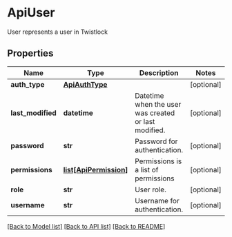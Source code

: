 # ApiUser

User represents a user in Twistlock

## Properties
Name | Type | Description | Notes
------------ | ------------- | ------------- | -------------
**auth_type** | [**ApiAuthType**](ApiAuthType.md) |  | [optional] 
**last_modified** | **datetime** | Datetime when the user was created or last modified.  | [optional] 
**password** | **str** | Password for authentication.  | [optional] 
**permissions** | [**list[ApiPermission]**](ApiPermission.md) | Permissions is a list of permissions | [optional] 
**role** | **str** | User role.  | [optional] 
**username** | **str** | Username for authentication.  | [optional] 

[[Back to Model list]](../README.md#documentation-for-models) [[Back to API list]](../README.md#documentation-for-api-endpoints) [[Back to README]](../README.md)


